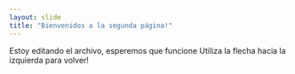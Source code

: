 ```yaml
---
layout: slide
title: "Bienvenidos a la segunda página!"
---
```

Estoy editando el archivo, esperemos que funcione
Utiliza la flecha hacia la izquierda para volver!
